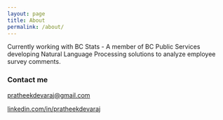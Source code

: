 ```yaml
---
layout: page
title: About
permalink: /about/
---
```


Currently working with BC Stats - A member of BC Public Services developing Natural Language Processing solutions to analyze employee survey comments. 

### Contact me

[pratheekdevaraj@gmail.com](mailto:pratheekdevaraj@gmail.com)

[linkedin.com/in/pratheekdevaraj](https://www.linkedin.com/in/pratheekdevaraj/) 
